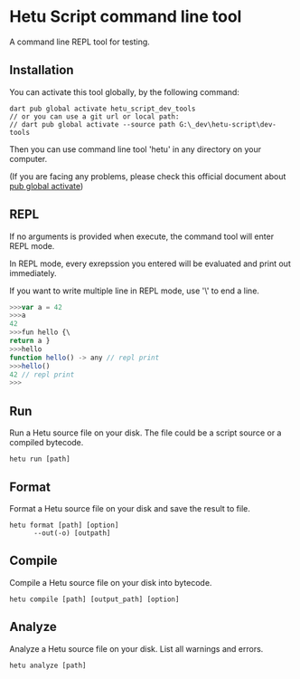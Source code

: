 # Hetu Script command line tool

A command line REPL tool for testing.

## Installation

You can activate this tool globally, by the following command:

```
dart pub global activate hetu_script_dev_tools
// or you can use a git url or local path:
// dart pub global activate --source path G:\_dev\hetu-script\dev-tools
```

Then you can use command line tool 'hetu' in any directory on your computer.

(If you are facing any problems, please check this official document about [pub global activate](https://dart.dev/tools/pub/cmd/pub-global))

## REPL

If no arguments is provided when execute, the command tool will enter REPL mode.

In REPL mode, every exrepssion you entered will be evaluated and print out immediately.

If you want to write multiple line in REPL mode, use '\\' to end a line.

```typescript
>>>var a = 42
>>>a
42
>>>fun hello {\
return a }
>>>hello
function hello() -> any // repl print
>>>hello()
42 // repl print
>>>
```

## Run

Run a Hetu source file on your disk. The file could be a script source or a compiled bytecode.

```
hetu run [path]
```

## Format

Format a Hetu source file on your disk and save the result to file.

```
hetu format [path] [option]
      --out(-o) [outpath]
```

## Compile

Compile a Hetu source file on your disk into bytecode.

```
hetu compile [path] [output_path] [option]
```

## Analyze

Analyze a Hetu source file on your disk. List all warnings and errors.

```
hetu analyze [path]
```
